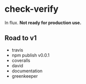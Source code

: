 # check-verify

In flux. **Not ready for production use.**

## Road to v1

- travis
- npm publish v0.0.1 
- coveralls
- david
- documentation
- greenkeeper
